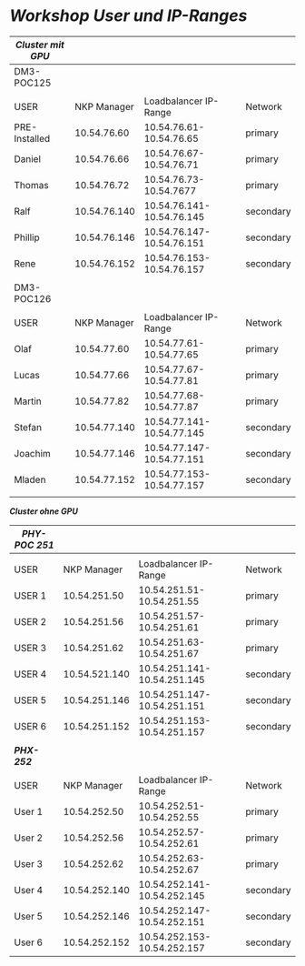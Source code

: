 
# ***Workshop User und IP-Ranges***


| ***Cluster mit GPU*** |              |                           |           |
| --------------------- | ------------ | ------------------------- | --------- |
| DM3-POC125            |              |                           |           |
|                       |              |                           |           |
| USER                  | NKP Manager  | Loadbalancer IP-Range     | Network   |
| PRE-Installed         | 10.54.76.60  | 10.54.76.61-10.54.76.65   | primary   |
| Daniel                | 10.54.76.66  | 10.54.76.67-10.54.76.71   | primary   |
| Thomas                | 10.54.76.72  | 10.54.76.73-10.54.7677    | primary   |
| Ralf                  | 10.54.76.140 | 10.54.76.141-10.54.76.145 | secondary |
| Phillip               | 10.54.76.146 | 10.54.76.147-10.54.76.151 | secondary |
| Rene                  | 10.54.76.152 | 10.54.76.153-10.54.76.157 | secondary |
|                       |              |                           |           |
| DM3-POC126            |              |                           |           |
|                       |              |                           |           |
| USER                  | NKP Manager  | Loadbalancer IP-Range     | Network   |
| Olaf                  | 10.54.77.60  | 10.54.77.61-10.54.77.65   | primary   |
| Lucas                 | 10.54.77.66  | 10.54.77.67-10.54.77.81   | primary   |
| Martin                | 10.54.77.82  | 10.54.77.68-10.54.77.87   | primary   |
| Stefan                | 10.54.77.140 | 10.54.77.141-10.54.77.145 | secondary |
| Joachim               | 10.54.77.146 | 10.54.77.147-10.54.77.151 | secondary |
| Mladen                | 10.54.77.152 | 10.54.77.153-10.54.77.157 | secondary |
|                       |              |                           |           |




***Cluster ohne GPU***


| ***PHY-POC 251*** |               |                             |           |
| ----------- | ------------- | --------------------------- | --------- |
|             |               |                             |           |
| USER        | NKP Manager   | Loadbalancer IP-Range       | Network   |
| USER 1      | 10.54.251.50  | 10.54.251.51-10.54.251.55   | primary   |
| USER 2      | 10.54.251.56  | 10.54.251.57-10.54.251.61   | primary   |
| USER 3      | 10.54.251.62  | 10.54.251.63-10.54.251.67   | primary   |
| USER 4      | 10.54.521.140 | 10.54.251.141-10.54.251.145 | secondary |
| USER 5      | 10.54.251.146 | 10.54.251.147-10.54.251.151 | secondary |
| USER 6      | 10.54.251.152 | 10.54.251.153-10.54.251.157 | secondary |
|             |               |                             |           |
| ***PHX-252***     |               |                             |           |
|             |               |                             |           |
| USER        | NKP Manager   | Loadbalancer IP-Range       | Network   |
| User 1      | 10.54.252.50  | 10.54.252.51-10.54.252.55   | primary   |
| User 2      | 10.54.252.56  | 10.54.252.57-10.54.252.61   | primary   |
| User 3      | 10.54.252.62  | 10.54.252.63-10.54.252.67   | primary   |
| User 4      | 10.54.252.140 | 10.54.252.141-10.54.252.145 | secondary |
| User 5      | 10.54.252.146 | 10.54.252.147-10.54.252.151 | secondary |
| User 6      | 10.54.252.152 | 10.54.252.153-10.54.252.157 | secondary |
